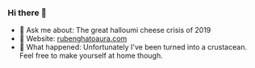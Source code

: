 ### Hi there 👋 

- 💬 Ask me about: The great halloumi cheese crisis of 2019
- 📝 Website: [rubenghatoaura.com](https://rubenghatoaura.com)
- 🦀 What happened: Unfortunately I've been turned into a crustacean. Feel free to make yourself at home though.
